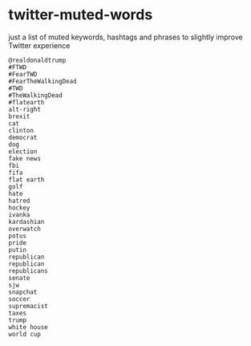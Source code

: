 # twitter-muted-words
just a list of muted keywords, hashtags and phrases to slightly improve Twitter experience

```
@realdonaldtrump
#FTWD
#FearTWD
#FearTheWalkingDead
#TWD
#TheWalkingDead
#flatearth
alt-right
brexit
cat
clinton
democrat
dog
election
fake news
fbi
fifa
flat earth
golf
hate
hatred
hockey
ivanka
kardashian
overwatch
potus
pride
putin
republican
republican
republicans
senate
sjw
snapchat
soccer
supremacist
taxes
trump
white house
world cup
```
